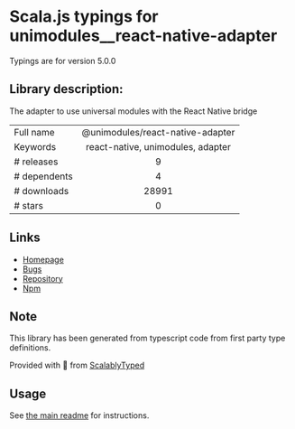 
# Scala.js typings for unimodules__react-native-adapter

Typings are for version 5.0.0

## Library description:
The adapter to use universal modules with the React Native bridge

|                    |                 |
| ------------------ | :-------------: |
| Full name          | @unimodules/react-native-adapter |
| Keywords           | react-native, unimodules, adapter |
| # releases         | 9 |
| # dependents       | 4 |
| # downloads        | 28991 |
| # stars            | 0 |

## Links
- [Homepage](https://github.com/expo/expo/tree/master/packages/@unimodules/react-native-adapter)
- [Bugs](https://github.com/expo/expo/issues)
- [Repository](https://github.com/expo/expo)
- [Npm](https://www.npmjs.com/package/%40unimodules%2Freact-native-adapter)
    


## Note
This library has been generated from typescript code from first party type definitions.

Provided with :purple_heart: from [ScalablyTyped](https://github.com/oyvindberg/ScalablyTyped)

## Usage
See [the main readme](../../readme.md) for instructions.


